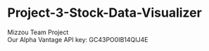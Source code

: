 # Project-3-Stock-Data-Visualizer
Mizzou Team Project  
Our Alpha Vantage API key:  GC43PO0IB14QIJ4E
